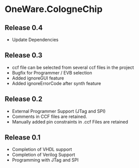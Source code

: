 # OneWare.CologneChip

## Release 0.4
- Update Dependencies 

## Release 0.3
- ccf file can be selected from several ccf files in the project
- Bugfix for Programmer / EVB selection
- Added ignoreGUI feature
- Added ignoreErrorCode after synth feature

## Release 0.2
- External Programmer Support (JTag and SPI)
- Comments in CCF files are retained. 
- Manually added pin constraints in .ccf Files are retained

## Release 0.1
- Completion of VHDL support
- Completion of Verilog Support
- Programming with JTag and SPI 